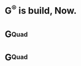 # G<sup>®</sup> is build, Now.


# G<sub><sup>Quad<sup></sup></sup></sub>

# G<sup><sub>Quad</sub></sup>
